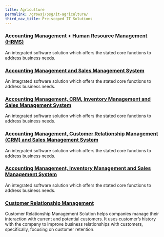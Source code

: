```yaml
---
title: Agriculture
permalink: /growsj/psg/it-agriculture/
third_nav_title: Pre-scoped IT Solutions
---
```


### [Accounting Management + Human Resource Management (HRMS)](/growsj/psg/am-hrms/)

An integrated software solution which offers the stated core functions to address business needs.

### [Accounting Management and Sales Management System](/growsj/psg/am-sms/)

An integrated software solution which offers the stated core functions to address business needs.

### [Accounting Management, CRM, Inventory Management and Sales Management System](/growsj/psg/AMCIMSMS)

An integrated software solution which offers the stated core functions to address business needs.

### [Accounting Management, Customer Relationship Management (CRM) and Sales Management System](/growsj/psg/AMCIMSMS)

An integrated software solution which offers the stated core functions to address business needs.

### [Accounting Management, Inventory Management and Sales Management System](/growsj/psg/AMCIMSMS)

An integrated software solution which offers the stated core functions to address business needs.

### [Customer Relationship Management](/growsj/psg/CRM)

Customer Relationship Management Solution helps companies manage their interaction with current and potential customers. It uses customer’s history with the company to improve business relationships with customers, specifically, focusing on customer retention.

